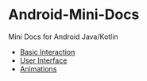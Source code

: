 # Android-Mini-Docs
Mini Docs for Android Java/Kotlin

- [Basic Interaction](basic-interaction.md)
- [User Interface](user-interface.md)
- [Animations](animations.md)
